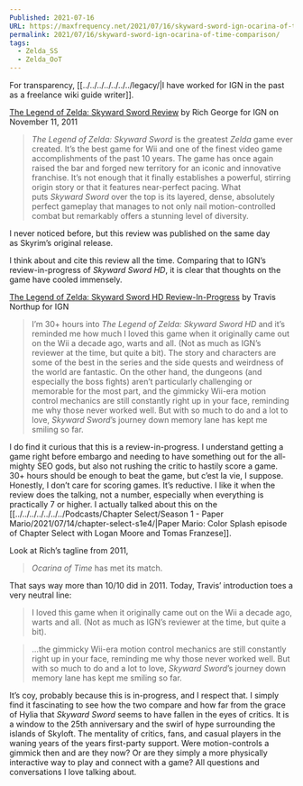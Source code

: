 ```yaml
---
Published: 2021-07-16
URL: https://maxfrequency.net/2021/07/16/skyward-sword-ign-ocarina-of-time-comparison/
permalink: 2021/07/16/skyward-sword-ign-ocarina-of-time-comparison/
tags:
  - Zelda_SS
  - Zelda_OoT
---
```

For transparency, [[../../../../../../../legacy/|I have worked for IGN in the past as a freelance wiki guide writer]].  

[The Legend of Zelda: Skyward Sword Review](https://www.ign.com/articles/2011/11/11/the-legend-of-zelda-skyward-sword-review) by Rich George for IGN on November 11, 2011  

> *The Legend of Zelda: Skyward Sword* is the greatest *Zelda* game ever created. It’s the best game for Wii and one of the finest video game accomplishments of the past 10 years. The game has once again raised the bar and forged new territory for an iconic and innovative franchise. It’s not enough that it finally establishes a powerful, stirring origin story or that it features near-perfect pacing. What puts *Skyward Sword* over the top is its layered, dense, absolutely perfect gameplay that manages to not only nail motion-controlled combat but remarkably offers a stunning level of diversity.  

I never noticed before, but this review was published on the same day as Skyrim’s original release.  

I think about and cite this review all the time. Comparing that to IGN’s review-in-progress of *Skyward Sword HD*, it is clear that thoughts on the game have cooled immensely.  

[The Legend of Zelda: Skyward Sword HD Review-In-Progress](https://www.ign.com/articles/the-legend-of-zelda-skyward-sword-hd-review) by Travis Northup for IGN  

> I’m 30+ hours into *The Legend of Zelda: Skyward Sword HD* and it’s reminded me how much I loved this game when it originally came out on the Wii a decade ago, warts and all. (Not as much as IGN’s reviewer at the time, but quite a bit). The story and characters are some of the best in the series and the side quests and weirdness of the world are fantastic. On the other hand, the dungeons (and especially the boss fights) aren’t particularly challenging or memorable for the most part, and the gimmicky Wii-era motion control mechanics are still constantly right up in your face, reminding me why those never worked well. But with so much to do and a lot to love, *Skyward Sword*’s journey down memory lane has kept me smiling so far.  

I do find it curious that this is a review-in-progress. I understand getting a game right before embargo and needing to have something out for the all-mighty SEO gods, but also not rushing the critic to hastily score a game. 30+ hours should be enough to beat the game, but c’est la vie, I suppose.  
Honestly, I don’t care for scoring games. It’s reductive. I like it when the review does the talking, not a number, especially when everything is practically 7 or higher. I actually talked about this on the [[../../../../../../../Podcasts/Chapter Select/Season 1 - Paper Mario/2021/07/14/chapter-select-s1e4/|Paper Mario: Color Splash episode of Chapter Select with Logan Moore and Tomas Franzese]].  

Look at Rich’s tagline from 2011,  

> *Ocarina of Time* has met its match.  

That says way more than 10/10 did in 2011. Today, Travis’ introduction toes a very neutral line:  

> I loved this game when it originally came out on the Wii a decade ago, warts and all. (Not as much as IGN’s reviewer at the time, but quite a bit).  

> …the gimmicky Wii-era motion control mechanics are still constantly right up in your face, reminding me why those never worked well. But with so much to do and a lot to love, *Skyward Sword*’s journey down memory lane has kept me smiling so far.  

It’s coy, probably because this is in-progress, and I respect that. I simply find it fascinating to see how the two compare and how far from the grace of Hylia that *Skyward Sword* seems to have fallen in the eyes of critics. It is a window to the 25th anniversary and the swirl of hype surrounding the islands of Skyloft. The mentality of critics, fans, and casual players in the waning years of the years first-party support. Were motion-controls a gimmick then and are they now? Or are they simply a more physically interactive way to play and connect with a game? All questions and conversations I love talking about.